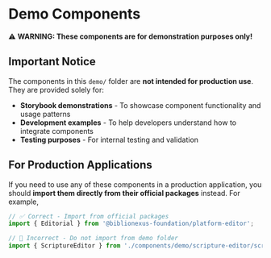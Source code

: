 # Demo Components

⚠️ **WARNING: These components are for demonstration purposes only!**

## Important Notice

The components in this `demo/` folder are **not intended for production use**. They are provided solely for:

- **Storybook demonstrations** - To showcase component functionality and usage patterns
- **Development examples** - To help developers understand how to integrate components
- **Testing purposes** - For internal testing and validation

## For Production Applications

If you need to use any of these components in a production application, you should **import them directly from their official packages** instead. For example,

```typescript
// ✅ Correct - Import from official packages
import { Editorial } from '@biblionexus-foundation/platform-editor';

// 🚫 Incorrect - Do not import from demo folder
import { ScriptureEditor } from './components/demo/scripture-editor/scripture-editor.component';
```
